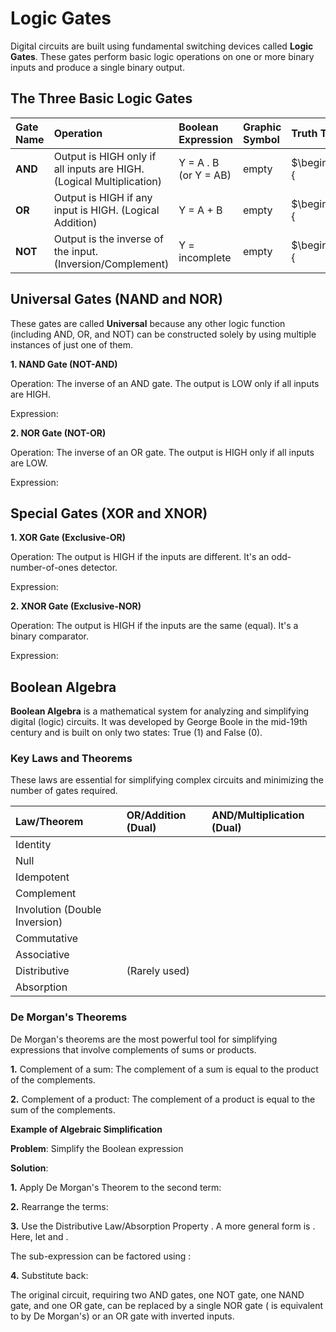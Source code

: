 # Logic Gates

Digital circuits are built using fundamental switching devices called **Logic Gates**. These gates perform basic logic operations on one or more binary inputs and produce a single binary output.

## The Three Basic Logic Gates


|**Gate Name**|**Operation**|**Boolean Expression**|**Graphic Symbol**|**Truth Table**|
|:-----|:-----|:-------|:------|:------|
|**AND**| Output is HIGH only if all inputs are HIGH. (Logical Multiplication) | Y = A . B (or Y = AB) | empty | $\begin{array}{ |
|**OR**| Output is HIGH if any input is HIGH. (Logical Addition) | Y = A + B | empty | $\begin{array}{ |
|**NOT**| Output is the inverse of the input. (Inversion/Complement) | Y = incomplete | empty | $\begin{array}{ |

## Universal Gates (NAND and NOR)

These gates are called **Universal** because any other logic function (including AND, OR, and NOT) can be constructed solely by using multiple instances of just one of them.

**1. NAND Gate (NOT-AND)**

Operation: The inverse of an AND gate. The output is LOW only if all inputs are HIGH.

Expression: 

**2. NOR Gate (NOT-OR)**

Operation: The inverse of an OR gate. The output is HIGH only if all inputs are LOW.

Expression: 

## Special Gates (XOR and XNOR)

**1. XOR Gate (Exclusive-OR)**

Operation: The output is HIGH if the inputs are different. It's an odd-number-of-ones detector.

Expression: 

**2. XNOR Gate (Exclusive-NOR)**

Operation: The output is HIGH if the inputs are the same (equal). It's a binary comparator.

Expression: 

## Boolean Algebra

**Boolean Algebra** is a mathematical system for analyzing and simplifying digital (logic) circuits. It was developed by George Boole in the mid-19th century and is built on only two states: True (1) and False (0).

### Key Laws and Theorems

These laws are essential for simplifying complex circuits and minimizing the number of gates required.

|**Law/Theorem**|**OR/Addition (Dual)**|**AND/Multiplication (Dual)**|
|:-------|:-----|:-------|
| Identity | 
| Null | 
| Idempotent | 
| Complement | 
| Involution (Double Inversion) | 
| Commutative | 
| Associative | 
| Distributive | (Rarely used)
| Absorption | 


### De Morgan's Theorems

De Morgan's theorems are the most powerful tool for simplifying expressions that involve complements of sums or products.

**1.** Complement of a sum: The complement of a sum is equal to the product of the complements.

**2.** Complement of a product: The complement of a product is equal to the sum of the complements.

**Example of Algebraic Simplification**

**Problem**: Simplify the Boolean expression 

**Solution**:

**1.** Apply De Morgan's Theorem to the second term:

**2.** Rearrange the terms:

**3.** Use the Distributive Law/Absorption Property . A more general form is . Here, let  and .

The sub-expression  can be factored using :

**4.** Substitute back:

The original circuit, requiring two AND gates, one NOT gate, one NAND gate, and one OR gate, can be replaced by a single NOR gate ( is equivalent to  by De Morgan's) or an OR gate with inverted inputs.

